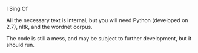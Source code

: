 I Sing Of

All the necessary text is internal, but you will need Python (developed on 2.7), nltk, and the wordnet corpus. 

The code is still a mess, and may be subject to further development, but it should run.